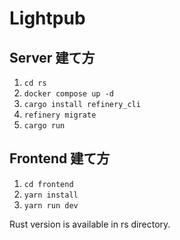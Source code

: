 # Lightpub

## Server 建て方
1. `cd rs`
2. `docker compose up -d`
3. `cargo install refinery_cli`
4. `refinery migrate`
5. `cargo run`

## Frontend 建て方
1. `cd frontend`
2. `yarn install`
3. `yarn run dev`


Rust version is available in rs directory.
